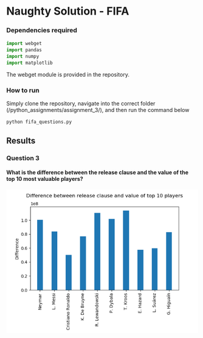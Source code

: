 # Naughty Solution - FIFA
### Dependencies required
```python
import webget
import pandas 
import numpy 
import matplotlib
```
The webget module is provided in the repository.

### How to run
Simply clone the repository, navigate into the correct folder (/python_assignments/assignment_3/), and then run the command below
```
python fifa_questions.py
```

## Results
### Question 3
#### What is the difference between the release clause and the value of the top 10 most valuable players?
![alt text](https://github.com/ThomasThimothee/python_assignments/blob/master/assignment_3/plot_images/fifa_question_3.png)
